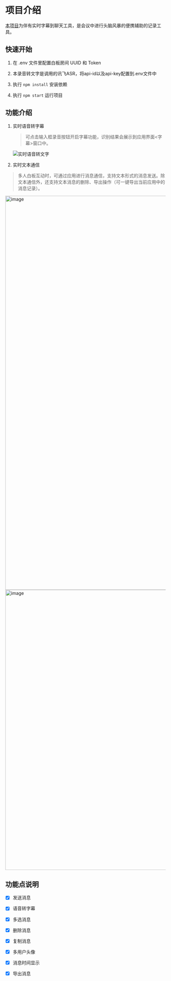 # 项目介绍

[本项目](https://github.com/AvailableForTheWorld/voice-less)为伴有实时字幕到聊天工具，是会议中进行头脑风暴的便携辅助的记录工具。

## 快速开始

1.  在 .env 文件里配置白板房间 UUID 和 Token

2.  本录音转文字是调用的讯飞ASR，将api-id以及api-key配置到.env文件中

3.  执行 `npm install` 安装依赖

4.  执行 `npm start` 运行项目

## 功能介绍

1. 实时语音转字幕

   > 可点击输入框录音按钮开启字幕功能，识别结果会展示到应用界面<字幕>窗口中。
   
   ![实时语音转文字](https://user-images.githubusercontent.com/49779788/186431652-bdbc975e-5433-4a7d-8624-7ba59e3900db.gif)

   
2. 实时文本通信

  > 多人白板互动时，可通过应用进行消息通信，支持文本形式的消息发送。除文本通信外，还支持文本消息的删除、导出操作（可一键导出当前应用中的消息记录）。

<img width="1239" alt="image" src="https://user-images.githubusercontent.com/49779788/186429676-d3282432-e115-4dab-b229-6036cc667eaa.png">

<img width="881" alt="image" src="https://user-images.githubusercontent.com/49779788/186431755-288ef483-55fd-4c59-a18b-8ace29ee4c94.png">

## 功能点说明

  - [x] 发送消息
  - [x] 语音转字幕
  - [x] 多选消息
  - [x] 删除消息
  - [x] 复制消息
  - [x] 多用户头像
  - [x] 消息时间显示
  - [x] 导出消息
  
